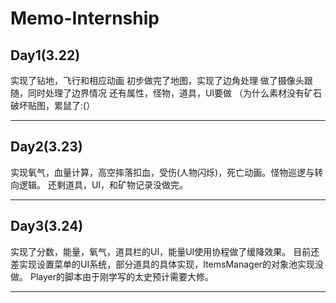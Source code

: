 # Memo-Internship
## Day1(3.22)
  实现了钻地，飞行和相应动画
  初步做完了地图，实现了边角处理
  做了摄像头跟随，同时处理了边界情况
  还有属性，怪物，道具，UI要做
  （为什么素材没有矿石破坏贴图，累鼠了:(）

---

## Day2(3.23)
实现氧气，血量计算，高空摔落扣血，受伤(人物闪烁)，死亡动画。怪物巡逻与转向逻辑。
还剩道具，UI，和矿物记录没做完。

---

## Day3(3.24)

实现了分数，能量，氧气，道具栏的UI，能量UI使用协程做了缓降效果。
目前还差实现设置菜单的UI系统，部分道具的具体实现，ItemsManager的对象池实现没做。
Player的脚本由于刚学写的太史预计需要大修。

---

